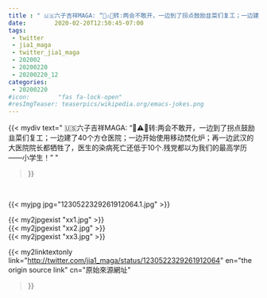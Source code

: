```yaml
---
title : " 🇺🇸六子吉祥MAGA: “🦠⚠️🦠转:两会不敢开，一边到了拐点鼓励韭菜们复工；一边建了40个方仓医院；一边开始使用移动焚化炉；再一边武汉的大医院院长都牺牲了，医生的染病死亡还低于10个.残党都以为我们的最高学历——小学生！”  "
date:        2020-02-20T12:50:45-07:00
tags:
 - twitter
 - jia1_maga
 - twitter_jia1_maga
 - 202002
 - 20200220
 - 20200220_12
categories:
 - 20200220
#icon:        "fas fa-lock-open"
#resImgTeaser: teaserpics/wikipedia.org/emacs-jokes.png
---
```


{{< mydiv text=" 🇺🇸六子吉祥MAGA: “🦠⚠️🦠转:两会不敢开，一边到了拐点鼓励韭菜们复工；一边建了40个方仓医院；一边开始使用移动焚化炉；再一边武汉的大医院院长都牺牲了，医生的染病死亡还低于10个.残党都以为我们的最高学历——小学生！”  "
>}}
<br>


 {{< myjpg jpg="1230522329261912064.1.jpg" >}}<br> 

{{< my2jpgexist "xx1.jpg" >}}<br>
{{< my2jpgexist "xx2.jpg" >}}<br>
{{< my2jpgexist "xx3.jpg" >}}<br>


{{< my2linktextonly link="http://twitter.com/jia1_maga/status/1230522329261912064"
en="the origin source link" cn="原始來源網址"
>}}


<br>

